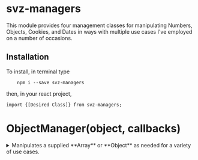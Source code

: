 # svz-managers

This module provides four management classes for manipulating Numbers, Objects, Cookies, and Dates in ways with multiple use cases I've employed on a number of occasions.

## Installation
To install, in terminal type

```
	npm i --save svz-managers
```

then, in your react project,

```
import {[Desired Class]} from svz-managers;
```  


# ObjectManager(object, callbacks)
<details><summary>Manipulates a supplied **Array** or **Object** as needed for a variety of use cases.</summary>
<p>

## Class Variables
* **object**  
the **Array** or **Object** ObjectManager is using.  

* **type**  
**Read Only**  
Whether **this.object** is an **Array** or **Object**

* **callbacks**  
**Type:** **Array** of **function**s || **function**
The array of functions used in **runCallbacks()**, or the first function in that array.


## Methods

### filter (test)
<details><summary>Applies a function similar to Array.prototype.filter, but can also be applied to Objects. Applied to **this.object**</summary>

*Has **static** version*  
* **test**  
**Type:** **function**  
**Default:** e => e  
Applied to each entry, and removing entries resolving to **false**.</details>

### runCallbacks()
Runs each function in the **callbacks** array for each entry in **object**

### addCallback(callback)
<details><summary>Adds function to **callbacks** Class Variable.</summary>

* **callback**  
**Type:** **function**  
**Syntax:** callback(entry, index)
The function to be added.</details>

### removeCallback(callback)
<details><summary>Removes a callback from **callbacks** Class Variable.</summary>

* **callback**  
**Type: function**  
**Syntax:** callback(entry, index)  
The function to be removed.</details>

### sequential(callback, init, keysOrLength)
<details><summary>Applies a sequentially determined value as key values in **this.object**.</summary>

* **callback**  
**Optional**  
**Type:** **function**  
**Default:** val => val+1  
Transformation of the previous value into the next value.

* **init**  
**Optional**  
**Default:** 0  
First value. The second value is callback(init), and so forth.

* **keys**  
**Optional**  
**Type:** **Array**  
List of keys in order of which to apply the growing value.
</details>

## Statics

### fill(object, val, keys, overwrite)
<details><summary>operates as a targeted fill function for an existing **Array** or <strong>Object.</strong></summary>

* **object**
**Type:** **Array** || **Object**
The target of the function.

* **val**
The value that will be used to fill each specified key value.

* **keys**
**Type: Array**
The keys targeted by the function. If not specified, all existing keys will be targeted.

* **overwrite**
**Type: Boolean**
**Default: true**
Determines whether to overwrite currently not undefined values.

</details>

### filter (object, test)
Applies a function similar to Array.prototype.filter, but is also usable on Objects.

* **object**  
**Type: Object**  
The object that is being filtered.

### filterJoin (arr, joinVal)
Filters out values in **arr** and returns a string of the remaining values in order, joined together.

* **arr**  
**Type: Array**  
**Syntax:** values can be either **String**||**Number**, a **falsy** value or a sub-array pair of [**String**||**Number**, **Boolean**]. This is converted to a string including the non-**falsy** values and sub-array pairs' **String**||**Number** where the **Boolean** resolves to **true**.

* **joinVal**  
**Type: String** || **Number**  
**Default:** " "  
The join between each of the active values.

### forEach(object, callback)
Runs a function for each entry in the **Object** or **Array**

* **object**  
**Type: Object** or **Array**  
The target of the function.

* **callback**  
**Type: function**  
**Syntax:** **callback**(value, key)  
The function run for each of the values in the **Object** or **Array**.

### makeFill(val, keysOrLength)
<details><summary>creates an **Array** or **Object** with the specified key values or length.</summary>

* **val**
The value which will be used for each entry.

* **keysOrLength**
**Type:** **Array** || **Number**
Either a an **Array** of the keys to which the value will be initialized or a **Number** stating how long the **Array** will be.

</details>

### map(object, callback)
Runs a map function through each entry in the **Object** or **Array**

* **object**  
**Type: Object** or **Array**  
The target of the function.

* **callback**  
**Type: function**  
**Syntax:** **callback**(value, key)  
The function run for each of the values in the **Object** or **Array**.

</p>
</details>
